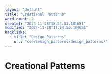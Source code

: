```yaml
---
layout: "default"
title: "Creational Patterns"
word_count: 2
created: "2024-11-28T18:24:53.184651"
modified: "2024-11-28T18:24:53.184651"
backlinks:
  - title: "Design Patterns"
    url: "cse/design_patterns/design_patterns/"
---
```

# Creational Patterns

